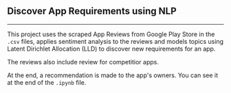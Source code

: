 ## Discover App Requirements using NLP

---

This project uses the scraped App Reviews from Google Play Store in the `.csv` files, applies sentiment analysis to the reviews and models topics using Latent Dirichlet Allocation (LLD) to discover new requirements for an app.

The reviews also include review for competitior apps.

At the end, a recommendation is made to the app's owners. You can see it at the end of the `.ipynb` file.
